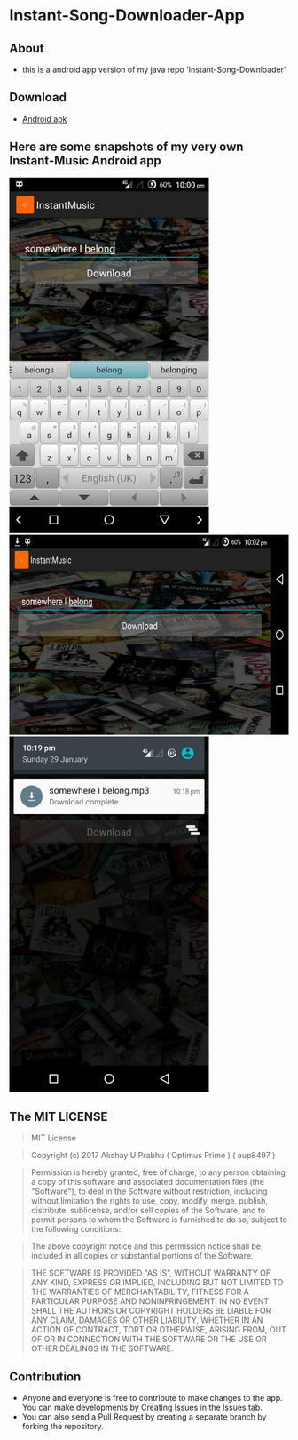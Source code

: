 # Instant-Song-Downloader-App

## About 

- this is a android app version of my java repo 'Instant-Song-Downloader'

## Download

* [Android apk](https://github.com/aup8497/Instant-Song-Downloader-App/blob/master/Instant-Music.apk)


## Here are some snapshots of my very own Instant-Music Android app

<img src="https://github.com/aup8497/Instant-Song-Downloader-App/blob/master/screenshots/Screenshot_2017-01-29-22-00-27.png" alt="alt text" width="360" height="640">

<img src="https://github.com/aup8497/Instant-Song-Downloader-App/blob/master/screenshots/Screenshot_2017-01-29-22-02-16.png" alt="alt text" width="640" height="360">

<img src="https://github.com/aup8497/Instant-Song-Downloader-App/blob/master/screenshots/Screenshot_2017-01-29-22-19-53.png" alt="alt text" width="360" height="640">

## The MIT LICENSE

>MIT License

>Copyright (c) 2017 Akshay U Prabhu ( Optimus Prime ) ( aup8497 )

>Permission is hereby granted, free of charge, to any person obtaining a copy
of this software and associated documentation files (the "Software"), to deal
in the Software without restriction, including without limitation the rights
to use, copy, modify, merge, publish, distribute, sublicense, and/or sell
copies of the Software, and to permit persons to whom the Software is
furnished to do so, subject to the following conditions:

>The above copyright notice and this permission notice shall be included in all
copies or substantial portions of the Software.

>THE SOFTWARE IS PROVIDED "AS IS", WITHOUT WARRANTY OF ANY KIND, EXPRESS OR
IMPLIED, INCLUDING BUT NOT LIMITED TO THE WARRANTIES OF MERCHANTABILITY,
FITNESS FOR A PARTICULAR PURPOSE AND NONINFRINGEMENT. IN NO EVENT SHALL THE
AUTHORS OR COPYRIGHT HOLDERS BE LIABLE FOR ANY CLAIM, DAMAGES OR OTHER
LIABILITY, WHETHER IN AN ACTION OF CONTRACT, TORT OR OTHERWISE, ARISING FROM,
OUT OF OR IN CONNECTION WITH THE SOFTWARE OR THE USE OR OTHER DEALINGS IN THE
SOFTWARE.

## Contribution

* Anyone and everyone is free to contribute to make changes to the app. You can make developments by Creating Issues in the Issues tab.
* You can also send a Pull Request by creating a separate branch by forking the repository.

